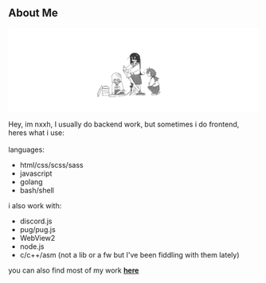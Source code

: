 ## About Me

<img src="https://github.com/nxxh447/nxxh447/blob/main/banner.png?raw=true">

Hey, im nxxh, I usually do backend work, but sometimes i do frontend,
<br>
heres what i use:
<br>
<br>
languages:
- html/css/scss/sass
- javascript
- golang
- bash/shell

i also work with:
- discord.js
- pug/pug.js
- WebView2
- node.js
- c/c++/asm (not a lib or a fw but I've been fiddling with them lately)

you can also find most of my work <a href="https://github.com/Omvik">****__here__****</a>
